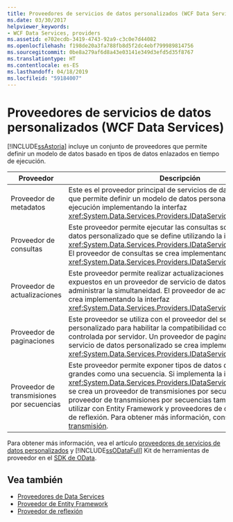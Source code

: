 ```yaml
---
title: Proveedores de servicios de datos personalizados (WCF Data Services)
ms.date: 03/30/2017
helpviewer_keywords:
- WCF Data Services, providers
ms.assetid: e702ecdb-3419-4743-92a9-c3c0e7d44082
ms.openlocfilehash: f198de20a3fa788fb8d5f2dc4ebf799989814756
ms.sourcegitcommit: 0be8a279af6d8a43e03141e349d3efd5d35f8767
ms.translationtype: HT
ms.contentlocale: es-ES
ms.lasthandoff: 04/18/2019
ms.locfileid: "59184007"
---
```

# <a name="custom-data-service-providers-wcf-data-services"></a>Proveedores de servicios de datos personalizados (WCF Data Services)
[!INCLUDE[ssAstoria](../../../../includes/ssastoria-md.md)] incluye un conjunto de proveedores que permite definir un modelo de datos basado en tipos de datos enlazados en tiempo de ejecución.  
  
|Proveedor|Descripción|  
|--------------|-----------------|  
|Proveedor de metadatos|Este es el proveedor principal de servicios de datos personalizados que permite definir un modelo de datos personalizado en tiempo de ejecución implementando la interfaz <xref:System.Data.Services.Providers.IDataServiceMetadataProvider>.|  
|Proveedor de consultas|Este proveedor permite ejecutar las consultas sobre un modelo de datos personalizado que se define utilizando la interfaz <xref:System.Data.Services.Providers.IDataServiceMetadataProvider>. El proveedor de consultas se crea implementando la interfaz <xref:System.Data.Services.Providers.IDataServiceQueryProvider>.|  
|Proveedor de actualizaciones|Este proveedor permite realizar actualizaciones a los tipos expuestos en un proveedor de servicio de datos personalizado y administrar la simultaneidad. El proveedor de actualizaciones se crea implementando la interfaz <xref:System.Data.Services.Providers.IDataServiceUpdateProvider>.|  
|Proveedor de paginaciones|Este proveedor se utiliza con el proveedor del servicio de datos personalizado para habilitar la compatibilidad con la paginación controlada por servidor. Un proveedor de paginaciones para un servicio de datos personalizado se crea implementando la interfaz <xref:System.Data.Services.Providers.IDataServicePagingProvider>.|  
|Proveedor de transmisiones por secuencias|Este proveedor permite exponer tipos de datos de objetos binarios grandes como una secuencia. Si implementa la interfaz <xref:System.Data.Services.Providers.IDataServiceStreamProvider>, se crea un proveedor de transmisiones por secuencias. El proveedor de transmisiones por secuencias también se puede utilizar con Entity Framework y proveedores de orígenes de datos de reflexión. Para obtener más información, consulte [proveedor de transmisión](../../../../docs/framework/data/wcf/streaming-provider-wcf-data-services.md).|  
  
 Para obtener más información, vea el artículo [proveedores de servicios de datos personalizados](https://go.microsoft.com/fwlink/?LinkID=186850) y [!INCLUDE[ssODataFull](../../../../includes/ssodatafull-md.md)] Kit de herramientas de proveedor en el [SDK de OData](https://go.microsoft.com/fwlink/?LinkId=186069).  
  
## <a name="see-also"></a>Vea también

- [Proveedores de Data Services](../../../../docs/framework/data/wcf/data-services-providers-wcf-data-services.md)
- [Proveedor de Entity Framework](../../../../docs/framework/data/wcf/entity-framework-provider-wcf-data-services.md)
- [Proveedor de reflexión](../../../../docs/framework/data/wcf/reflection-provider-wcf-data-services.md)
